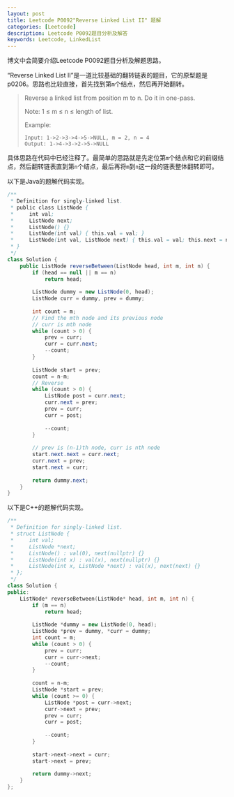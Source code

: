 ```yaml
---
layout: post
title: Leetcode P0092"Reverse Linked List II" 题解
categories: [Leetcode]
description: Leetcode P0092题目分析及解答
keywords: Leetcode, LinkedList
---
```


博文中会简要介绍Leetcode P0092题目分析及解题思路。

“Reverse Linked List II”是一道比较基础的翻转链表的题目，它的原型题是p0206。思路也比较直接，首先找到第`m`个结点，然后再开始翻转。

> Reverse a linked list from position m to n. Do it in one-pass.
> 
> Note: 1 ≤ m ≤ n ≤ length of list.
> 
> Example:
> ```
> Input: 1->2->3->4->5->NULL, m = 2, n = 4
> Output: 1->4->3->2->5->NULL
> ```

具体思路在代码中已经注释了。最简单的思路就是先定位第`m`个结点和它的前缀结点，然后翻转链表直到第`n`个结点，最后再将`m`到`n`这一段的链表整体翻转即可。

以下是Java的题解代码实现。
```java
/**
 * Definition for singly-linked list.
 * public class ListNode {
 *     int val;
 *     ListNode next;
 *     ListNode() {}
 *     ListNode(int val) { this.val = val; }
 *     ListNode(int val, ListNode next) { this.val = val; this.next = next; }
 * }
 */
class Solution {
    public ListNode reverseBetween(ListNode head, int m, int n) {
        if (head == null || m == n)
            return head;
        
        ListNode dummy = new ListNode(0, head);
        ListNode curr = dummy, prev = dummy;
        
        int count = m;
        // Find the mth node and its previous node
        // curr is mth node
        while (count > 0) {
            prev = curr;
            curr = curr.next;
            --count;
        }
        
        ListNode start = prev;
        count = n-m;
        // Reverse
        while (count > 0) {
            ListNode post = curr.next;
            curr.next = prev;
            prev = curr;
            curr = post;
            
            --count;
        }
        
        // prev is (n-1)th node, curr is nth node
        start.next.next = curr.next;
        curr.next = prev;
        start.next = curr;
        
        return dummy.next;
    }
}
```

以下是C++的题解代码实现。
```cpp
/**
 * Definition for singly-linked list.
 * struct ListNode {
 *     int val;
 *     ListNode *next;
 *     ListNode() : val(0), next(nullptr) {}
 *     ListNode(int x) : val(x), next(nullptr) {}
 *     ListNode(int x, ListNode *next) : val(x), next(next) {}
 * };
 */
class Solution {
public:
    ListNode* reverseBetween(ListNode* head, int m, int n) {
        if (m == n)
            return head;
        
        ListNode *dummy = new ListNode(0, head);
        ListNode *prev = dummy, *curr = dummy;
        int count = m;
        while (count > 0) {
            prev = curr;
            curr = curr->next;
            --count;
        }
        
        count = n-m;
        ListNode *start = prev;
        while (count >= 0) {
            ListNode *post = curr->next;
            curr->next = prev;
            prev = curr;
            curr = post;
            
            --count;
        }
        
        start->next->next = curr;
        start->next = prev;
        
        return dummy->next;
    }
};
```